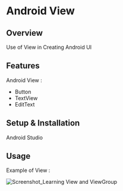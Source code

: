 # Android View

## Overview
Use of View in Creating Android UI

## Features
Android View :
- Button
- TextView
- EditText

## Setup & Installation 
Android Studio

## Usage
Example of View :

![Screenshot_Learning View and ViewGroup](https://user-images.githubusercontent.com/56164259/68088598-59b20f80-fe93-11e9-852d-100761101929.png)
